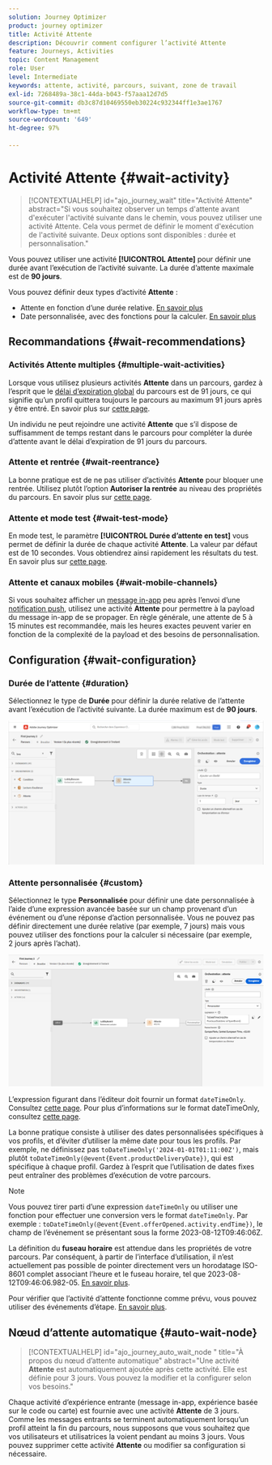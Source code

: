 ```yaml
---
solution: Journey Optimizer
product: journey optimizer
title: Activité Attente
description: Découvrir comment configurer l’activité Attente
feature: Journeys, Activities
topic: Content Management
role: User
level: Intermediate
keywords: attente, activité, parcours, suivant, zone de travail
exl-id: 7268489a-38c1-44da-b043-f57aaa12d7d5
source-git-commit: db3c87d10469550eb30224c932344ff1e3ae1767
workflow-type: tm+mt
source-wordcount: '649'
ht-degree: 97%

---
```


# Activité Attente {#wait-activity}

>[!CONTEXTUALHELP]
>id="ajo_journey_wait"
>title="Activité Attente"
>abstract="Si vous souhaitez observer un temps d&#39;attente avant d&#39;exécuter l&#39;activité suivante dans le chemin, vous pouvez utiliser une activité Attente. Cela vous permet de définir le moment d&#39;exécution de l&#39;activité suivante. Deux options sont disponibles : durée et personnalisation."

Vous pouvez utiliser une activité **[!UICONTROL Attente]** pour définir une durée avant l’exécution de l’activité suivante.  La durée d’attente maximale est de **90 jours**.

Vous pouvez définir deux types d’activité **Attente** :

* Attente en fonction d’une durée relative. [En savoir plus](#duration)
* Date personnalisée, avec des fonctions pour la calculer. [En savoir plus](#custom)

<!--
* [Email send time optimization](#email_send_time_optimization)
* [Fixed date](#fixed_date) 
-->

## Recommandations {#wait-recommendations}

### Activités Attente multiples {#multiple-wait-activities}

Lorsque vous utilisez plusieurs activités **Attente** dans un parcours, gardez à l’esprit que le [délai d’expiration global](journey-properties.md#global_timeout) du parcours est de 91 jours, ce qui signifie qu’un profil quittera toujours le parcours au maximum 91 jours après y être entré. En savoir plus sur [cette page](journey-properties.md#global_timeout).

Un individu ne peut rejoindre une activité **Attente** que s’il dispose de suffisamment de temps restant dans le parcours pour compléter la durée d’attente avant le délai d’expiration de 91 jours du parcours.

### Attente et rentrée {#wait-reentrance}

La bonne pratique est de ne pas utiliser d’activités **Attente** pour bloquer une rentrée. Utilisez plutôt l’option **Autoriser la rentrée** au niveau des propriétés du parcours. En savoir plus sur [cette page](../building-journeys/journey-properties.md#entrance).

### Attente et mode test {#wait-test-mode}

En mode test, le paramètre **[!UICONTROL Durée d’attente en test]** vous permet de définir la durée de chaque activité **Attente**. La valeur par défaut est de 10 secondes. Vous obtiendrez ainsi rapidement les résultats du test. En savoir plus sur [cette page](../building-journeys/testing-the-journey.md).

### Attente et canaux mobiles {#wait-mobile-channels}

Si vous souhaitez afficher un [message in-app](../in-app/create-in-app.md) peu après l’envoi d’une [notification push](../push/get-started-push.md), utilisez une activité **Attente** pour permettre à la payload du message in-app de se propager. En règle générale, une attente de 5 à 15 minutes est recommandée, mais les heures exactes peuvent varier en fonction de la complexité de la payload et des besoins de personnalisation.

## Configuration {#wait-configuration}

### Durée de l’attente {#duration}

Sélectionnez le type de **Durée** pour définir la durée relative de l’attente avant l’exécution de l’activité suivante. La durée maximum est de **90 jours**.

![Définition de la durée d’attente](assets/journey55.png)

<!--
## Fixed date wait{#fixed_date}

Select the date for the execution of the next activity.

![](assets/journey56.png)

-->

### Attente personnalisée {#custom}

Sélectionnez le type **Personnalisée** pour définir une date personnalisée à l’aide d’une expression avancée basée sur un champ provenant d’un événement ou d’une réponse d’action personnalisée. Vous ne pouvez pas définir directement une durée relative (par exemple, 7 jours) mais vous pouvez utiliser des fonctions pour la calculer si nécessaire (par exemple, 2 jours après l’achat).

![Définition d’une attente personnalisée avec une expression](assets/journey57.png)

L’expression figurant dans l’éditeur doit fournir un format `dateTimeOnly`. Consultez [cette page](expression/expressionadvanced.md). Pour plus d’informations sur le format dateTimeOnly, consultez [cette page](expression/data-types.md).

La bonne pratique consiste à utiliser des dates personnalisées spécifiques à vos profils, et d’éviter d’utiliser la même date pour tous les profils. Par exemple, ne définissez pas `toDateTimeOnly('2024-01-01T01:11:00Z')`, mais plutôt `toDateTimeOnly(@event{Event.productDeliveryDate})`, qui est spécifique à chaque profil. Gardez à l’esprit que l’utilisation de dates fixes peut entraîner des problèmes d’exécution de votre parcours.


>[!NOTE]
>
>Vous pouvez tirer parti d’une expression `dateTimeOnly` ou utiliser une fonction pour effectuer une conversion vers le format `dateTimeOnly`. Par exemple : `toDateTimeOnly(@event{Event.offerOpened.activity.endTime})`, le champ de l’événement se présentant sous la forme 2023-08-12T09:46:06Z.
>
>La définition du **fuseau horaire** est attendue dans les propriétés de votre parcours. Par conséquent, à partir de l’interface d’utilisation, il n’est actuellement pas possible de pointer directement vers un horodatage ISO-8601 complet associant l’heure et le fuseau horaire, tel que 2023-08-12T09:46:06.982-05. [En savoir plus](../building-journeys/timezone-management.md).


Pour vérifier que l’activité d’attente fonctionne comme prévu, vous pouvez utiliser des événements d’étape. [En savoir plus](../reports/query-examples.md#common-queries).

## Nœud d’attente automatique  {#auto-wait-node}


>[!CONTEXTUALHELP]
>id="ajo_journey_auto_wait_node "
>title="À propos du nœud d’attente automatique"
>abstract="Une activité **Attente** est automatiquement ajoutée après cette activité. Elle est définie pour 3 jours. Vous pouvez la modifier et la configurer selon vos besoins."

Chaque activité d’expérience entrante (message in-app, expérience basée sur le code ou carte) est fournie avec une activité **Attente** de 3 jours. Comme les messages entrants se terminent automatiquement lorsqu’un profil atteint la fin du parcours, nous supposons que vous souhaitez que vos utilisateurs et utilisatrices la voient pendant au moins 3 jours. Vous pouvez supprimer cette activité **Attente** ou modifier sa configuration si nécessaire.